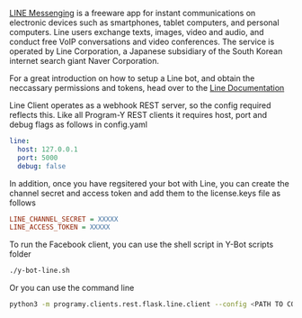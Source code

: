 [LINE Messenging](https://line.me/en/) is a freeware app for instant communications on electronic devices such as smartphones, tablet computers, and personal computers. Line users exchange texts, images, video and audio, and conduct free VoIP conversations and video conferences. The service is operated by Line Corporation, a Japanese subsidiary of the South Korean internet search giant Naver Corporation.

For a great introduction on how to setup a Line bot, and obtain the neccassary permissions and tokens, head over to the [Line Documentation](https://github.com/line/line-bot-sdk-python)

Line Client operates as a webhook REST server, so the config required reflects this. Like all Program-Y REST clients it requires host, port and debug flags as follows in config.yaml
```yaml
line:
  host: 127.0.0.1
  port: 5000
  debug: false
```

In addition, once you have regsitered your bot with Line, you can create the channel secret and access token and add them to the license.keys file as follows
```ini
LINE_CHANNEL_SECRET = XXXXX
LINE_ACCESS_TOKEN = XXXXX
```

To run the Facebook client, you can use the shell script in Y-Bot scripts folder
```bash
./y-bot-line.sh
```

Or you can use the command line 
```bash
python3 -m programy.clients.rest.flask.line.client --config <PATH TO CONFIG> --cformat yaml --logging <PATH TO LOGGING>
```
